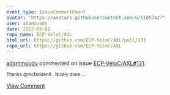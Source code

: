 ```yaml
---
event_type: IssueCommentEvent
avatar: "https://avatars.githubusercontent.com/u/1105742?"
user: adammoody
date: 2022-08-02
repo_name: ECP-VeloC/AXL
html_url: https://github.com/ECP-VeloC/AXL/pull/131
repo_url: https://github.com/ECP-VeloC/AXL
---
```


<a href='https://github.com/adammoody' target='_blank'>adammoody</a> commented on issue <a href='https://github.com/ECP-VeloC/AXL/pull/131' target='_blank'>ECP-VeloC/AXL#131</a>.

<small>Thanks @mcfadden8 .  Nicely done....</small>

<a href='https://github.com/ECP-VeloC/AXL/pull/131' target='_blank'>View Comment</a>